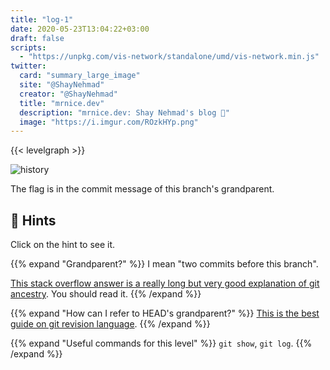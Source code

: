 ```yaml
---
title: "log-1"
date: 2020-05-23T13:04:22+03:00
draft: false
scripts: 
  - "https://unpkg.com/vis-network/standalone/umd/vis-network.min.js"
twitter:
  card: "summary_large_image"
  site: "@ShayNehmad"
  creator: "@ShayNehmad"
  title: "mrnice.dev"
  description: "mrnice.dev: Shay Nehmad's blog 🧔"
  image: "https://i.imgur.com/ROzkHYp.png"
---
```


{{< levelgraph >}}

![history](https://www.thepeoplesbulletin.com/wp-content/uploads/2018/04/learn-histpory-720x359.png "history")

The flag is in the commit message of this branch's grandparent.

## 🧩 Hints

Click on the hint to see it.

{{% expand "Grandparent?" %}}
I mean "two commits before this branch".

[This stack overflow answer is a really long but very good explanation of git ancestry](https://stackoverflow.com/a/36437843/4119906). You should read it.
{{% /expand %}}

{{% expand "How can I refer to HEAD's grandparent?" %}}
[This is the best guide on git revision language](https://git-scm.com/docs/gitrevisions).
{{% /expand %}}

{{% expand "Useful commands for this level" %}}
`git show`, `git log`.
{{% /expand %}}
